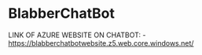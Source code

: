 # BlabberChatBot

LINK OF AZURE WEBSITE ON CHATBOT: - https://blabberchatbotwebsite.z5.web.core.windows.net/ 
